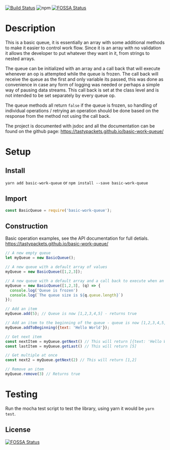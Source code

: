[![Build Status](https://travis-ci.org/tastypackets/basic-work-queue.svg?branch=master)](https://travis-ci.org/tastypackets/basic-work-queue)
![npm](https://img.shields.io/npm/v/basic-work-queue.svg) [![FOSSA Status](https://app.fossa.io/api/projects/git%2Bgithub.com%2Ftastypackets%2Fbasic-work-queue.svg?type=shield)](https://app.fossa.io/projects/git%2Bgithub.com%2Ftastypackets%2Fbasic-work-queue?ref=badge_shield)
<br/>

# Description
This is a basic queue, it is essentially an array with some additional methods to make it easier to control work flow. Since it is an array with no validation it allows the developer to put whatever they want in it, from strings to nested arrays.

The queue can be initialized with an array and a call back that will execute whenever an op is attempted while the queue is frozen. The call back will receive the queue as the first and only variable its passed, this was done as convenience in case any form of logging was needed or perhaps a simple way of pausing data streams. This call back is set at the class level and is not intended to be set separately by every queue op. 

The queue methods all return `false` if the queue is frozen, so handling of individual operations / retrying an operation should be done based on the response from the method not using the call back.

The project is documented with jsdoc and all the documentation can be found on the github page: https://tastypackets.github.io/basic-work-queue/

# Setup

## Install
`yarn add basic-work-queue` or `npm install --save basic-work-queue`

## Import
```javascript
const BasicQueue = require('basic-work-queue');
```

## Construction
Basic operation examples, see the API documentation for full detials. https://tastypackets.github.io/basic-work-queue/
```javascript
// A new empty queue
let myQueue = new BasicQueue();

// A new queue with a default array of values
myQueue = new BasicQueue([1,2,3]);

// A new queue with a default array and a call back to execute when an op is attempted while frozen
myQueue = new BasicQueue([1,2,3], (q) => {
  console.log('Queue is frozen')
  console.log(`The queue size is ${q.queue.length}`)
});

// Add an item
myQueue.add(5); // Queue is now [1,2,3,4,5] - returns true

// Add an item to the beginning of the queue - queue is now [1,2,3,4,5, {text: 'Hello World'}] - returns true
myQueue.addToBeginning({text: 'Hello World'});

// Get next item
const nextItem = myQueue.getNext() // This will return [{text: 'Hello World'}]
const lastItem = myQueue.getLast() // This will return [5]

// Get multiple at once
const next2 = myQueue.getNext(2) // This will return [1,2]

// Remove an item
myQueue.remove(3) // Returns true
```

# Testing
Run the mocha test script to test the library, using yarn it would be `yarn test`.


## License
[![FOSSA Status](https://app.fossa.io/api/projects/git%2Bgithub.com%2Ftastypackets%2Fbasic-work-queue.svg?type=large)](https://app.fossa.io/projects/git%2Bgithub.com%2Ftastypackets%2Fbasic-work-queue?ref=badge_large)